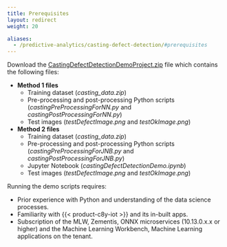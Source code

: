 ```yaml
---
title: Prerequisites
layout: redirect
weight: 20

aliases:
  - /predictive-analytics/casting-defect-detection/#prerequisites
---
```


Download the [CastingDefectDetectionDemoProject.zip](/files/zementis/CastingDefectDetectionDemoProject.zip) file which contains the following files:

* **Method 1 files**
  * Training dataset (*casting_data.zip*)
  * Pre-processing and post-processing Python scripts (*castingPreProcessingForNN.py* and *castingPostProcessingForNN.py*)
  * Test images (*testDefectImage.png* and *testOkImage.png*)
* **Method 2 files**
  * Training dataset (*casting_data.zip*)
  * Pre-processing and post-processing Python scripts (*castingPreProcessingForJNB.py* and *castingPostProcessingForJNB.py*)
  * Jupyter Notebook (*castingDefectDetectionDemo.ipynb*)
  * Test images (*testDefectImage.png* and *testOkImage.png*)

Running the demo scripts requires:

* Prior experience with Python and understanding of the data science processes.
* Familiarity with {{< product-c8y-iot >}} and its in-built apps.
* Subscription of the MLW, Zementis, ONNX microservices (10.13.0.x.x or higher) and the Machine Learning Workbench, Machine Learning applications on the tenant.

